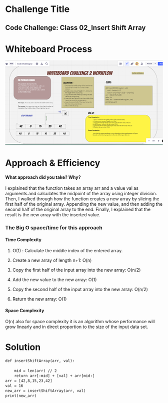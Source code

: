 # Challenge Title

## Code Challenge: Class 02_Insert Shift Array



# Whiteboard Process

![Code_ChallengeII](./Code_ChallengeII.png)

# Approach & Efficiency

#### What approach did you take? Why?

 I explained that the function takes an array arr and a value val as arguments.and calculates the midpoint of the array using integer division.
 Then, I walked through how the function creates a new array by slicing the first half of the original array.
 Appending the new value, and then adding the second half of the original array to the end.
  Finally, I explained that the result is the new array with the inserted value.

### The Big O space/time for this approach

#### Time Complexity

 1. O(1) : Calculate the middle index of the entered array.
 2. Create a new array of length n+1: O(n)

 3. Copy the first half of the input array into the new array:
  O(n/2)
 4. Add the new value to the new array: O(1)
 5. Copy the second half of the input array into the new array:
 O(n/2)
 6. Return the new array: O(1)

####  Space Complexity

 O(n) also for space complexity it is an algorithm whose performance will grow linearly and in direct proportion to the size of the input data set.

# Solution

```
def insertShiftArray(arr, val):

    mid = len(arr) // 2
    return arr[:mid] + [val] + arr[mid:]
arr = [42,8,15,23,42]
val = 16
new_arr = insertShiftArray(arr, val)
print(new_arr)
```
